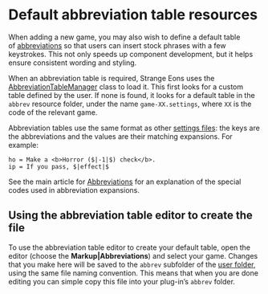 # Default abbreviation table resources

When adding a new game, you may also wish to define a default table of [abbreviations](um-gc-abbreviations.md) so that users can insert stock phrases with a few keystrokes. This not only speeds up component development, but it helps ensure consistent wording and styling.

When an abbreviation table is required, Strange Eons uses the [AbbreviationTableManager](assets/javadoc/ca/cgjennings/apps/arkham/editors/AbbreviationTableManager.html) class to load it. This first looks for a custom table defined by the user. If none is found, it looks for a default table in the `abbrev` resource folder, under the name `game-XX.settings`, where `XX` is the code of the relevant game.

Abbreviation tables use the same format as other [settings files](dm-res-settings.md): the keys are the abbreviations and the values are their matching expansions. For example:

```properties
ho = Make a <b>Horror ($|-1|$) check</b>.
ip = If you pass, $|effect|$
```

See the main article for [Abbreviations](um-gc-abbreviations.md) for an explanation of the special codes used in abbreviation expansions.

## Using the abbreviation table editor to create the file

To use the abbreviation table editor to create your default table, open the editor (choose the **Markup|Abbreviations**) and select your game. Changes that you make here will be saved to the `abbrev` subfolder of the [user folder](http://basement.cgjennings.ca/User+Folder), using the same file naming convention. This means that when you are done editing you can simple copy this file into your plug-in’s `abbrev` folder.